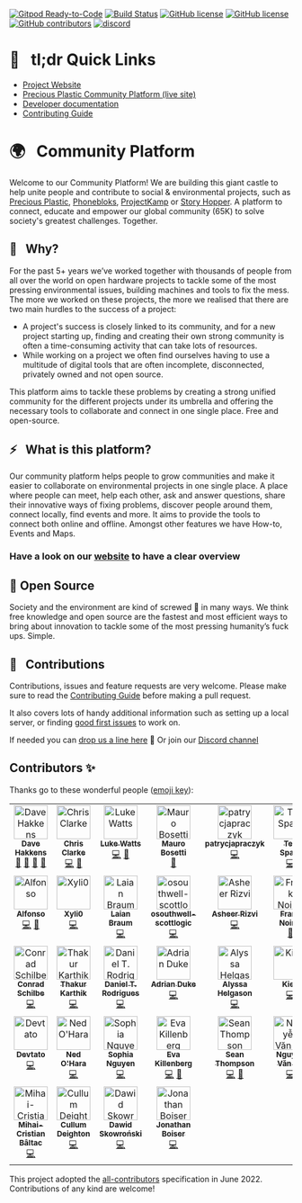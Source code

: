 [![Gitpod Ready-to-Code](https://img.shields.io/badge/Gitpod-Ready--to--Code-blue?logo=gitpod)](https://gitpod.io/from-referrer/)
[![Build Status](https://circleci.com/gh/ONEARMY/community-platform/tree/master.svg?style=shield)](https://app.circleci.com/pipelines/github/ONEARMY/community-platform?branch=master)
[![GitHub license](https://badgen.net/github/license/ONEARMY/community-platform)](https://github.com/ONEARMY/community-platform/blob/master/LICENSE)
[![GitHub license](https://badgen.net/github/tag/ONEARMY/community-platform)](https://github.com/ONEARMY/community-platform/blob/master/LICENSE)
[![GitHub contributors](https://img.shields.io/github/contributors/ONEARMY/community-platform)](https://github.com/ONEARMY/community-platform/graphs/contributors/)
[![discord](https://badges.aleen42.com/src/discord.svg)](https://discord.gg/gJ7Yyk4)

# 🔗 &nbsp; tl;dr Quick Links

- [Project Website](https://platform.onearmy.earth)
- [Precious Plastic Community Platform (live site)](http://community.preciousplastic.com/)
- [Developer documentation](https://onearmy.github.io/community-platform/)
- [Contributing Guide](/CONTRIBUTING.md)

# 🌍 &nbsp; Community Platform

Welcome to our Community Platform!
We are building this giant castle to help unite people and contribute to social & environmental projects, such as [Precious Plastic](https://preciousplastic.com), [Phonebloks](https://phonebloks.com/), [ProjectKamp](https://projectkamp.com/) or [Story Hopper](https://story-hopper.com/). A platform to connect, educate and empower our global community (65K) to solve society's greatest challenges. Together.

## 👀 &nbsp; Why?

For the past 5+ years we’ve worked together with thousands of people from all over the world on open hardware projects to tackle some of the most pressing environmental issues, building machines and tools to fix the mess. The more we worked on these projects, the more we realised that there are two main hurdles to the success of a project:

- A project's success is closely linked to its community, and for a new project starting up, finding and creating their own strong community is often a time-consuming activity that can take lots of resources.
- While working on a project we often find ourselves having to use a multitude of digital tools that are often incomplete, disconnected, privately owned and not open source.

This platform aims to tackle these problems by creating a strong unified community for the different projects under its umbrella and offering the necessary tools to collaborate and connect in one single place. Free and open-source.

## ⚡️ &nbsp; What is this platform?

Our community platform helps people to grow communities and make it easier to collaborate on environmental projects in one single place. A place where people can meet, help each other, ask and answer questions, share their innovative ways of fixing problems, discover people around them, connect locally, find events and more. It aims to provide the tools to connect both online and offline. Amongst other features we have How-to, Events and Maps.

### Have a look on our [website](https://platform.onearmy.earth) to have a clear overview

## 👐 Open Source

Society and the environment are kind of screwed 💩 in many ways. We think free knowledge and open source are the fastest and most efficient ways to bring about innovation to tackle some of the most pressing humanity’s fuck ups. Simple.

## 🤝 &nbsp; Contributions

Contributions, issues and feature requests are very welcome.
Please make sure to read the [Contributing Guide](/CONTRIBUTING.md) before making a pull request.

It also covers lots of handy additional information such as setting up a local server, or finding [good first issues](https://github.com/ONEARMY/community-platform/issues?utf8=%E2%9C%93&q=is%3Aissue+is%3Aopen+label%3A%22Good+first+issue%22++label%3A%22Help+wanted%22+) to work on.

If needed you can [drop us a line here](mailto:platform@onearmy.earth?subject=contact%20from%20github) 👋
Or join our [Discord channel](https://discord.gg/gJ7Yyk4)

## Contributors ✨

Thanks go to these wonderful people ([emoji key](https://allcontributors.org/docs/en/emoji-key)):

<!--- spell-checker: disable --->
<!-- ALL-CONTRIBUTORS-LIST:START - Do not remove or modify this section -->
<!-- prettier-ignore-start -->
<!-- markdownlint-disable -->
<table>
  <tbody>
    <tr>
      <td align="center" valign="top" width="14.28%"><a href="http://davehakkens.nl"><img src="https://avatars.githubusercontent.com/u/13672737?v=4?s=60" width="60px;" alt="Dave Hakkens"/><br /><sub><b>Dave Hakkens</b></sub></a><br /><a href="#design-davehakkens" title="Design">🎨</a> <a href="#ideas-davehakkens" title="Ideas, Planning, & Feedback">🤔</a> <a href="#projectManagement-davehakkens" title="Project Management">📆</a> <a href="[💪]("Maintainer")," title="Maintainer">💪</a></td>
      <td align="center" valign="top" width="14.28%"><a href="https://c2dev.co.uk/"><img src="https://avatars.githubusercontent.com/u/10515065?v=4?s=60" width="60px;" alt="Chris Clarke"/><br /><sub><b>Chris Clarke</b></sub></a><br /><a href="https://github.com/ONEARMY/community-platform/commits?author=chrismclarke" title="Code">💻</a> <a href="[💪]("Maintainer")," title="Maintainer">💪</a></td>
      <td align="center" valign="top" width="14.28%"><a href="https://thisis.la/"><img src="https://avatars.githubusercontent.com/u/472589?v=4?s=60" width="60px;" alt="Luke Watts"/><br /><sub><b>Luke Watts</b></sub></a><br /><a href="https://github.com/ONEARMY/community-platform/commits?author=thisislawatts" title="Code">💻</a> <a href="[💪]("Maintainer")," title="Maintainer">💪</a></td>
      <td align="center" valign="top" width="14.28%"><a href="https://github.com/amuroBosetti"><img src="https://avatars.githubusercontent.com/u/46928545?v=4?s=60" width="60px;" alt="Mauro Bosetti"/><br /><sub><b>Mauro Bosetti</b></sub></a><br /><a href="https://github.com/ONEARMY/community-platform/commits?author=amuroBosetti" title="Documentation">📖</a></td>
      <td align="center" valign="top" width="14.28%"><a href="https://github.com/patrycjapraczyk"><img src="https://avatars.githubusercontent.com/u/35103888?v=4?s=60" width="60px;" alt="patrycjapraczyk"/><br /><sub><b>patrycjapraczyk</b></sub></a><br /><a href="https://github.com/ONEARMY/community-platform/commits?author=patrycjapraczyk" title="Code">💻</a></td>
      <td align="center" valign="top" width="14.28%"><a href="https://tedspare.com"><img src="https://avatars.githubusercontent.com/u/36117635?v=4?s=60" width="60px;" alt="Ted Spare"/><br /><sub><b>Ted Spare</b></sub></a><br /><a href="https://github.com/ONEARMY/community-platform/commits?author=tedspare" title="Code">💻</a></td>
      <td align="center" valign="top" width="14.28%"><a href="https://www.linkedin.com/in/eliasvelardez"><img src="https://avatars.githubusercontent.com/u/40184787?v=4?s=60" width="60px;" alt="Elias Velardez"/><br /><sub><b>Elias Velardez</b></sub></a><br /><a href="https://github.com/ONEARMY/community-platform/commits?author=eliasvelardezft" title="Code">💻</a></td>
    </tr>
    <tr>
      <td align="center" valign="top" width="14.28%"><a href="https://github.com/AlfonsoGhislieri"><img src="https://avatars.githubusercontent.com/u/652368?v=4?s=60" width="60px;" alt="Alfonso"/><br /><sub><b>Alfonso</b></sub></a><br /><a href="https://github.com/ONEARMY/community-platform/commits?author=AlfonsoGhislieri" title="Code">💻</a> <a href="[💪]("Maintainer")," title="Maintainer">💪</a></td>
      <td align="center" valign="top" width="14.28%"><a href="https://github.com/Xyli0"><img src="https://avatars.githubusercontent.com/u/10441748?v=4?s=60" width="60px;" alt="Xyli0"/><br /><sub><b>Xyli0</b></sub></a><br /><a href="https://github.com/ONEARMY/community-platform/commits?author=Xyli0" title="Code">💻</a></td>
      <td align="center" valign="top" width="14.28%"><a href="http://www.linkedin.com/in/laianbraum"><img src="https://avatars.githubusercontent.com/u/61033391?v=4?s=60" width="60px;" alt="Laian Braum"/><br /><sub><b>Laian Braum</b></sub></a><br /><a href="https://github.com/ONEARMY/community-platform/commits?author=laianbraum" title="Code">💻</a></td>
      <td align="center" valign="top" width="14.28%"><a href="https://github.com/osouthwell-scottlogic"><img src="https://avatars.githubusercontent.com/u/98388720?v=4?s=60" width="60px;" alt="osouthwell-scottlogic"/><br /><sub><b>osouthwell-scottlogic</b></sub></a><br /><a href="https://github.com/ONEARMY/community-platform/commits?author=osouthwell-scottlogic" title="Code">💻</a></td>
      <td align="center" valign="top" width="14.28%"><a href="http://asheerrizvi.com"><img src="https://avatars.githubusercontent.com/u/17976252?v=4?s=60" width="60px;" alt="Asheer Rizvi"/><br /><sub><b>Asheer Rizvi</b></sub></a><br /><a href="https://github.com/ONEARMY/community-platform/commits?author=asheerrizvi" title="Code">💻</a></td>
      <td align="center" valign="top" width="14.28%"><a href="https://franknoirot.co"><img src="https://avatars.githubusercontent.com/u/23481541?v=4?s=60" width="60px;" alt="Frank Noirot"/><br /><sub><b>Frank Noirot</b></sub></a><br /><a href="#design-franknoirot" title="Design">🎨</a></td>
      <td align="center" valign="top" width="14.28%"><a href="https://github.com/LucasGabrielBecker"><img src="https://avatars.githubusercontent.com/u/48301172?v=4?s=60" width="60px;" alt="Lucas Becker "/><br /><sub><b>Lucas Becker </b></sub></a><br /><a href="https://github.com/ONEARMY/community-platform/commits?author=LucasGabrielBecker" title="Code">💻</a></td>
    </tr>
    <tr>
      <td align="center" valign="top" width="14.28%"><a href="https://github.com/cschilbe"><img src="https://avatars.githubusercontent.com/u/485557?v=4?s=60" width="60px;" alt="Conrad Schilbe"/><br /><sub><b>Conrad Schilbe</b></sub></a><br /><a href="https://github.com/ONEARMY/community-platform/commits?author=cschilbe" title="Code">💻</a></td>
      <td align="center" valign="top" width="14.28%"><a href="https://github.com/ThakurKarthik"><img src="https://avatars.githubusercontent.com/u/26309938?v=4?s=60" width="60px;" alt="Thakur Karthik"/><br /><sub><b>Thakur Karthik</b></sub></a><br /><a href="https://github.com/ONEARMY/community-platform/commits?author=ThakurKarthik" title="Code">💻</a></td>
      <td align="center" valign="top" width="14.28%"><a href="https://www.linkedin.com/in/danitrod/"><img src="https://avatars.githubusercontent.com/u/45438149?v=4?s=60" width="60px;" alt="Daniel T. Rodrigues"/><br /><sub><b>Daniel T. Rodrigues</b></sub></a><br /><a href="https://github.com/ONEARMY/community-platform/commits?author=danitrod" title="Code">💻</a></td>
      <td align="center" valign="top" width="14.28%"><a href="https://github.com/adrianduke"><img src="https://avatars.githubusercontent.com/u/711058?v=4?s=60" width="60px;" alt="Adrian Duke"/><br /><sub><b>Adrian Duke</b></sub></a><br /><a href="https://github.com/ONEARMY/community-platform/commits?author=adrianduke" title="Code">💻</a></td>
      <td align="center" valign="top" width="14.28%"><a href="https://github.com/missalyss"><img src="https://avatars.githubusercontent.com/u/19866110?v=4?s=60" width="60px;" alt="Alyssa Helgason"/><br /><sub><b>Alyssa Helgason</b></sub></a><br /><a href="https://github.com/ONEARMY/community-platform/commits?author=missalyss" title="Code">💻</a></td>
      <td align="center" valign="top" width="14.28%"><a href="https://github.com/Kiebert"><img src="https://avatars.githubusercontent.com/u/3414938?v=4?s=60" width="60px;" alt="Kieb"/><br /><sub><b>Kieb</b></sub></a><br /><a href="https://github.com/ONEARMY/community-platform/commits?author=Kiebert" title="Code">💻</a></td>
      <td align="center" valign="top" width="14.28%"><a href="https://github.com/Sc4ramouche"><img src="https://avatars.githubusercontent.com/u/25829136?v=4?s=60" width="60px;" alt="Kovechenkov Vladislav"/><br /><sub><b>Kovechenkov Vladislav</b></sub></a><br /><a href="https://github.com/ONEARMY/community-platform/commits?author=Sc4ramouche" title="Code">💻</a></td>
    </tr>
    <tr>
      <td align="center" valign="top" width="14.28%"><a href="http://devtato.com"><img src="https://avatars.githubusercontent.com/u/4504330?v=4?s=60" width="60px;" alt="Devtato"/><br /><sub><b>Devtato</b></sub></a><br /><a href="https://github.com/ONEARMY/community-platform/commits?author=cerkiewny" title="Code">💻</a></td>
      <td align="center" valign="top" width="14.28%"><a href="https://github.com/NoHara42"><img src="https://avatars.githubusercontent.com/u/43496778?v=4?s=60" width="60px;" alt="Ned O'Hara"/><br /><sub><b>Ned O'Hara</b></sub></a><br /><a href="https://github.com/ONEARMY/community-platform/commits?author=NoHara42" title="Code">💻</a></td>
      <td align="center" valign="top" width="14.28%"><a href="https://github.com/SophXN"><img src="https://avatars.githubusercontent.com/u/80185757?v=4?s=60" width="60px;" alt="Sophia Nguyen"/><br /><sub><b>Sophia Nguyen</b></sub></a><br /><a href="https://github.com/ONEARMY/community-platform/commits?author=SophXN" title="Code">💻</a></td>
      <td align="center" valign="top" width="14.28%"><a href="https://www.evakillenberg.com"><img src="https://avatars.githubusercontent.com/u/37253846?v=4?s=60" width="60px;" alt="Eva Killenberg"/><br /><sub><b>Eva Killenberg</b></sub></a><br /><a href="https://github.com/ONEARMY/community-platform/commits?author=evakill" title="Code">💻</a> <a href="[💪]("Maintainer")," title="Maintainer">💪</a></td>
      <td align="center" valign="top" width="14.28%"><a href="https://speckledbanana.com"><img src="https://avatars.githubusercontent.com/u/80723794?v=4?s=60" width="60px;" alt="Sean Thompson"/><br /><sub><b>Sean Thompson</b></sub></a><br /><a href="https://github.com/ONEARMY/community-platform/commits?author=iSCJT" title="Code">💻</a> <a href="[💪]("Maintainer")," title="Maintainer">💪</a></td>
      <td align="center" valign="top" width="14.28%"><a href="https://github.com/NguyenVanDo51"><img src="https://avatars.githubusercontent.com/u/30190734?v=4?s=60" width="60px;" alt="Nguyễn Văn Đỏ"/><br /><sub><b>Nguyễn Văn Đỏ</b></sub></a><br /><a href="https://github.com/ONEARMY/community-platform/commits?author=NguyenVanDo51" title="Code">💻</a></td>
      <td align="center" valign="top" width="14.28%"><a href="https://kungraseri.dev"><img src="https://avatars.githubusercontent.com/u/1054240?v=4?s=60" width="60px;" alt="KungRaseri"/><br /><sub><b>KungRaseri</b></sub></a><br /><a href="https://github.com/ONEARMY/community-platform/commits?author=KungRaseri" title="Documentation">📖</a></td>
    </tr>
    <tr>
      <td align="center" valign="top" width="14.28%"><a href="https://github.com/BaltacMihai"><img src="https://avatars.githubusercontent.com/u/72079422?v=4?s=60" width="60px;" alt="Mihai-Cristian Bâltac"/><br /><sub><b>Mihai-Cristian Bâltac</b></sub></a><br /><a href="https://github.com/ONEARMY/community-platform/commits?author=BaltacMihai" title="Code">💻</a></td>
      <td align="center" valign="top" width="14.28%"><a href="https://github.com/CDeighton"><img src="https://avatars.githubusercontent.com/u/13475443?v=4?s=60" width="60px;" alt="Cullum Deighton"/><br /><sub><b>Cullum Deighton</b></sub></a><br /><a href="https://github.com/ONEARMY/community-platform/commits?author=CDeighton" title="Code">💻</a></td>
      <td align="center" valign="top" width="14.28%"><a href="https://github.com/d-skowronski"><img src="https://avatars.githubusercontent.com/u/98740166?v=4?s=60" width="60px;" alt="Dawid Skowroński"/><br /><sub><b>Dawid Skowroński</b></sub></a><br /><a href="https://github.com/ONEARMY/community-platform/commits?author=d-skowronski" title="Code">💻</a></td>
      <td align="center" valign="top" width="14.28%"><a href="http://jonboiser.com"><img src="https://avatars.githubusercontent.com/u/10248067?v=4?s=60" width="60px;" alt="Jonathan Boiser"/><br /><sub><b>Jonathan Boiser</b></sub></a><br /><a href="https://github.com/ONEARMY/community-platform/commits?author=jonboiser" title="Code">💻</a></td>
    </tr>
  </tbody>
</table>

<!-- markdownlint-restore -->
<!-- prettier-ignore-end -->

<!-- ALL-CONTRIBUTORS-LIST:END -->
<!--- spell-checker: enable --->

This project adopted the [all-contributors](https://allcontributors.org) specification in June 2022.
Contributions of any kind are welcome!
